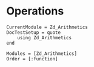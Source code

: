 # Operations

```@meta
CurrentModule = Zd_Arithmetics
DocTestSetup = quote
    using Zd_Arithmetics
end
```

```@autodocs
Modules = [Zd_Arithmetics]
Order = [:function]
```